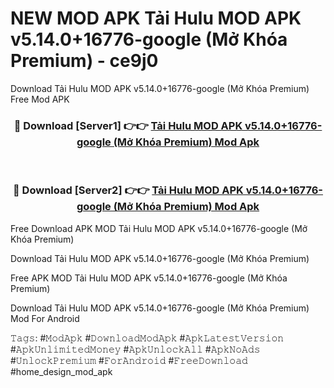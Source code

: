 # NEW MOD APK Tải Hulu MOD APK v5.14.0+16776-google (Mở Khóa Premium) - ce9j0
Download Tải Hulu MOD APK v5.14.0+16776-google (Mở Khóa Premium) Free Mod APK

<div align="center">
<h3>🔴 Download [Server1] 👉👉 <a href="https://apk-comot.site?title=Tải_Hulu_MOD_APK_v5.14.0+16776-google_(Mở_Khóa_Premium)">Tải Hulu MOD APK v5.14.0+16776-google (Mở Khóa Premium) Mod Apk</a></h3><br>

<h3>🔴 Download [Server2] 👉👉 <a href="https://apk-comot.site?title=Tải_Hulu_MOD_APK_v5.14.0+16776-google_(Mở_Khóa_Premium)">Tải Hulu MOD APK v5.14.0+16776-google (Mở Khóa Premium) Mod Apk</a></h3>
</div>


Free Download APK MOD Tải Hulu MOD APK v5.14.0+16776-google (Mở Khóa Premium)

Download Tải Hulu MOD APK v5.14.0+16776-google (Mở Khóa Premium) 

Free APK MOD Tải Hulu MOD APK v5.14.0+16776-google (Mở Khóa Premium) 

Download Tải Hulu MOD APK v5.14.0+16776-google (Mở Khóa Premium) Mod For Android

𝚃𝚊𝚐𝚜: #𝙼𝚘𝚍𝙰𝚙𝚔 #𝙳𝚘𝚠𝚗𝚕𝚘𝚊𝚍𝙼𝚘𝚍𝙰𝚙𝚔 #𝙰𝚙𝚔𝙻𝚊𝚝𝚎𝚜𝚝𝚅𝚎𝚛𝚜𝚒𝚘𝚗 #𝙰𝚙𝚔𝚄𝚗𝚕𝚒𝚖𝚒𝚝𝚎𝚍𝙼𝚘𝚗𝚎𝚢 #𝙰𝚙𝚔𝚄𝚗𝚕𝚘𝚌𝚔𝙰𝚕𝚕 #𝙰𝚙𝚔𝙽𝚘𝙰𝚍𝚜 #𝚄𝚗𝚕𝚘𝚌𝚔𝙿𝚛𝚎𝚖𝚒𝚞𝚖 #𝙵𝚘𝚛𝙰𝚗𝚍𝚛𝚘𝚒𝚍 #𝙵𝚛𝚎𝚎𝙳𝚘𝚠𝚗𝚕𝚘𝚊𝚍 #home_design_mod_apk